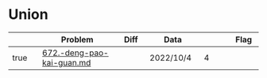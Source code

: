 # Union



<table><thead><tr><th width="73" data-type="checkbox"> </th><th width="293">Problem</th><th width="74" data-type="select">Diff</th><th width="112">Data</th><th width="105" data-type="rating" data-max="5"></th><th width="67">Flag</th></tr></thead><tbody><tr><td>true</td><td><a data-mention href="672.-deng-pao-kai-guan.md">672.-deng-pao-kai-guan.md</a></td><td></td><td>2022/10/4</td><td>4</td><td></td></tr></tbody></table>
